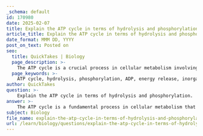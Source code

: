 ```yaml
---
_schema: default
id: 170980
date: 2025-02-07
title: Explain the ATP cycle in terms of hydrolysis and phosphorylation.
article_title: Explain the ATP cycle in terms of hydrolysis and phosphorylation.
date_format: MMM DD, YYYY
post_on_text: Posted on
seo:
  title: QuickTakes | Biology
  page_description: >-
    The ATP cycle is a crucial process in cellular metabolism involving the interconversion of ATP and ADP through hydrolysis and phosphorylation, essential for energy supply in biological functions.
  page_keywords: >-
    ATP cycle, hydrolysis, phosphorylation, ADP, energy release, inorganic phosphate, cellular metabolism, exergonic reaction, metabolic pathways, catabolic reactions, glycolysis, oxidative phosphorylation, energy balance, biochemical processes, homeostasis
author: QuickTakes
question: >-
    Explain the ATP cycle in terms of hydrolysis and phosphorylation.
answer: >-
    The ATP cycle is a fundamental process in cellular metabolism that involves the continuous interconversion of adenosine triphosphate (ATP) and adenosine diphosphate (ADP) through hydrolysis and phosphorylation. This cycle is crucial for providing energy for various cellular activities.\n\n### ATP Hydrolysis\nATP hydrolysis is the process by which ATP is broken down into ADP and inorganic phosphate (Pi), releasing energy that can be utilized by the cell. The reaction can be represented as:\n\n$$\nATP + H_2O \rightarrow ADP + Pi + \text{energy}\n$$\n\nThis reaction is exergonic, meaning it releases energy, which is harnessed to perform work in the cell, such as muscle contraction, active transport, and biosynthetic reactions. The energy released during ATP hydrolysis is often used to drive energetically unfavorable reactions, making it a key player in metabolic pathways.\n\n### Phosphorylation\nPhosphorylation is the reverse process of hydrolysis, where ADP is converted back into ATP through the addition of a phosphate group. This process requires energy input, which is typically derived from catabolic reactions, such as the breakdown of glucose during glycolysis or oxidative phosphorylation in cellular respiration. The reaction can be summarized as:\n\n$$\nADP + Pi + \text{energy} \rightarrow ATP\n$$\n\nIn this context, the energy used for phosphorylation often comes from the energy released during the oxidation of nutrients, allowing the cell to regenerate ATP and maintain a pool of energy for future use.\n\n### The ATP Cycle\nThe ATP cycle can be summarized as follows:\n1. **Hydrolysis of ATP** releases energy, converting ATP to ADP and Pi.\n2. **Phosphorylation of ADP** using energy from catabolic processes regenerates ATP.\n\nThis cycle is essential for maintaining the energy balance within the cell, allowing it to respond to energy demands efficiently. The continuous regeneration of ATP ensures that cells have a readily available energy source to support various biochemical processes.\n\nIn summary, the ATP cycle, through the processes of hydrolysis and phosphorylation, plays a critical role in energy conversion and utilization in biological systems, enabling cells to perform necessary functions and maintain homeostasis.
subject: Biology
file_name: explain-the-atp-cycle-in-terms-of-hydrolysis-and-phosphorylation.md
url: /learn/biology/questions/explain-the-atp-cycle-in-terms-of-hydrolysis-and-phosphorylation
---
```


&nbsp;